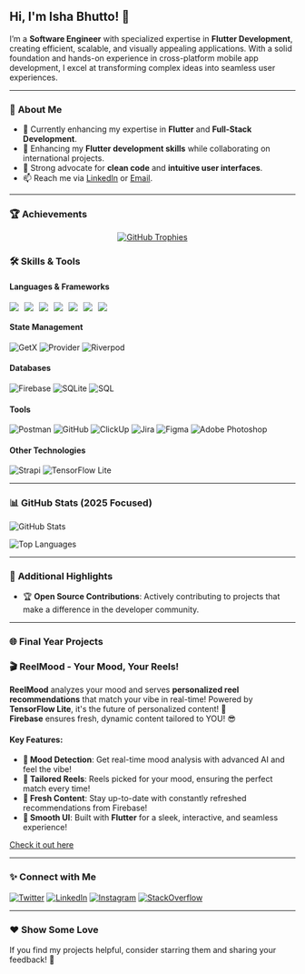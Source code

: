 ## Hi, I'm Isha Bhutto! 👋  
I’m a **Software Engineer** with specialized expertise in **Flutter Development**, creating efficient, scalable, and visually appealing applications. With a solid foundation and hands-on experience in cross-platform mobile app development, I excel at transforming complex ideas into seamless user experiences.

---

### 🚀 **About Me**  
- 🔭 Currently enhancing my expertise in **Flutter** and **Full-Stack Development**.  
- 🌱 Enhancing my **Flutter development skills** while collaborating on international projects.  
- 🎨 Strong advocate for **clean code** and **intuitive user interfaces**.  
- 📫 Reach me via [LinkedIn](https://www.linkedin.com/in/isha-bhutto-29359621b/) or [Email](mailto:ishabhuutto@gmail.com).  

---

### 🏆 **Achievements**  
<p align="center"> 
  <a href="https://github.com/ryo-ma/github-profile-trophy">
    <img src="https://github-profile-trophy.vercel.app/?username=ishabhutto&theme=onedark&no-frame=true&column=7" alt="GitHub Trophies" />
  </a>
</p>

### 🛠 **Skills & Tools**  
#### **Languages & Frameworks**
<div style="display: flex; flex-wrap: wrap; gap: 10px;">
  <img src="https://img.shields.io/badge/Flutter-%2302569B.svg?style=for-the-badge&logo=flutter&logoColor=white" />
  <img src="https://img.shields.io/badge/Dart-%230175C2.svg?style=for-the-badge&logo=dart&logoColor=white" />
  <img src="https://img.shields.io/badge/Java-%23ED8B00.svg?style=for-the-badge&logo=java&logoColor=white" />
  <img src="https://img.shields.io/badge/C++-%2300599C.svg?style=for-the-badge&logo=cplusplus&logoColor=white" />
  <img src="https://img.shields.io/badge/HTML-%23E34F26.svg?style=for-the-badge&logo=html5&logoColor=white" />
  <img src="https://img.shields.io/badge/CSS-%231572B6.svg?style=for-the-badge&logo=css3&logoColor=white" />
  <img src="https://img.shields.io/badge/PHP-%23777BB4.svg?style=for-the-badge&logo=php&logoColor=white" />
</div>

#### **State Management**
![GetX](https://img.shields.io/badge/GetX-%23858AE4.svg?style=for-the-badge&logo=flutter&logoColor=white)
![Provider](https://img.shields.io/badge/Provider-%23FFCA28.svg?style=for-the-badge&logo=flutter&logoColor=white)
![Riverpod](https://img.shields.io/badge/Riverpod-%23FF5722.svg?style=for-the-badge&logo=flutter&logoColor=white)

#### **Databases**
![Firebase](https://img.shields.io/badge/Firebase-%23FFCA28.svg?style=for-the-badge&logo=firebase&logoColor=white)
![SQLite](https://img.shields.io/badge/SQLite-%23003B57.svg?style=for-the-badge&logo=sqlite&logoColor=white)
![SQL](https://img.shields.io/badge/SQL-%23CC2927.svg?style=for-the-badge&logo=microsoft-sql-server&logoColor=white)

#### **Tools**
![Postman](https://img.shields.io/badge/Postman-%23FF6C37.svg?style=for-the-badge&logo=postman&logoColor=white)
![GitHub](https://img.shields.io/badge/GitHub-%23181717.svg?style=for-the-badge&logo=github&logoColor=white)
![ClickUp](https://img.shields.io/badge/ClickUp-%237B68EE.svg?style=for-the-badge&logo=clickup&logoColor=white)
![Jira](https://img.shields.io/badge/Jira-%230052CC.svg?style=for-the-badge&logo=jira&logoColor=white)
![Figma](https://img.shields.io/badge/Figma-%23F24E1E.svg?style=for-the-badge&logo=figma&logoColor=white)
![Adobe Photoshop](https://img.shields.io/badge/Photoshop-%2300C4FF.svg?style=for-the-badge&logo=adobe-photoshop&logoColor=white)

#### **Other Technologies**
![Strapi](https://img.shields.io/badge/Strapi-%23575D90.svg?style=for-the-badge&logo=strapi&logoColor=white)
![TensorFlow Lite](https://img.shields.io/badge/TensorFlow%20Lite-%23FF6F00.svg?style=for-the-badge&logo=tensorflow&logoColor=white)

---

### 📊 **GitHub Stats (2025 Focused)**  
![GitHub Stats](https://github-readme-stats.vercel.app/api?username=ishabhutto&show_icons=true&theme=radical&count_private=true&hide=stars&include_all_commits=true)

<!-- Top Languages -->
![Top Languages](https://github-readme-stats.vercel.app/api/top-langs/?username=ishabhutto&layout=compact&theme=radical&langs_count=6)

---

### 🌟 **Additional Highlights**
- 🏆 **Open Source Contributions**: Actively contributing to projects that make a difference in the developer community.

---

### 🌐 **Final Year Projects**
### 🎬 **ReelMood** - Your Mood, Your Reels!  
**ReelMood** analyzes your mood and serves **personalized reel recommendations** that match your vibe in real-time! Powered by **TensorFlow Lite**, it's the future of personalized content! 🚀  
**Firebase** ensures fresh, dynamic content tailored to YOU! 😎

#### **Key Features**:
- **🌈 Mood Detection**: Get real-time mood analysis with advanced AI and feel the vibe!  
- **🎯 Tailored Reels**: Reels picked for your mood, ensuring the perfect match every time!  
- **🔄 Fresh Content**: Stay up-to-date with constantly refreshed recommendations from Firebase!  
- **🚀 Smooth UI**: Built with **Flutter** for a sleek, interactive, and seamless experience!  

[Check it out here](https://github.com/ishabhutto/final-year-project---reelmood)  

---

### ✨ **Connect with Me**
<p align="left">
<a href="https://twitter.com/ishabhutto" target="blank"><img align="center" src="https://img.shields.io/badge/Twitter-%231DA1F2.svg?style=for-the-badge&logo=twitter&logoColor=white" alt="Twitter" /></a>
<a href="https://www.linkedin.com/in/isha-bhutto-29359621b/" target="blank"><img align="center" src="https://img.shields.io/badge/LinkedIn-%230A66C2.svg?style=for-the-badge&logo=linkedin&logoColor=white" alt="LinkedIn" /></a>
<a href="https://www.instagram.com/ishabhutto3064/" target="blank"><img align="center" src="https://img.shields.io/badge/Instagram-%23E4405F.svg?style=for-the-badge&logo=instagram&logoColor=white" alt="Instagram" /></a>
<a href="https://stackoverflow.com/users/16891040/isha-bhutto" target="blank"><img align="center" src="https://img.shields.io/badge/StackOverflow-%23FE7A16.svg?style=for-the-badge&logo=stack-overflow&logoColor=white" alt="StackOverflow" /></a>
</p>  

---

### ❤️ **Show Some Love**
If you find my projects helpful, consider starring them and sharing your feedback! 🌟
